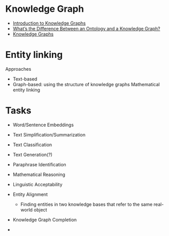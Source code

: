 # Knowledge Graph
- [Introduction to Knowledge Graphs](http://ai.stanford.edu/blog/introduction-to-knowledge-graphs/)
- [What’s the Difference Between an Ontology and a Knowledge Graph?](https://enterprise-knowledge.com/whats-the-difference-between-an-ontology-and-a-knowledge-graph/)
- [Knowledge Graphs](https://arxiv.org/pdf/2003.02320.pdf)

# Entity linking
Approaches
- Text-based
- Graph-based: using the structure of knowledge graphs
Mathematical entity linking

# Tasks
- Word/Sentence Embeddings
- Text Simplification/Summarization
- Text Classification
- Text Generation(?)
- Paraphrase Identification
- Mathematical Reasoning
- Linguistic Acceptability

- Entity Alignment
	- Finding entities in two knowledge bases that refer to the same real-world object
- Knowledge Graph Completion
- 